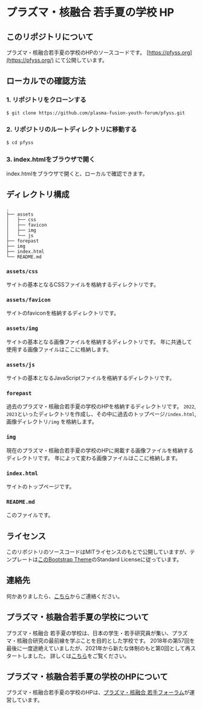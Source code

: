 # プラズマ・核融合 若手夏の学校 HP

## このリポジトリについて
プラズマ・核融合若手夏の学校のHPのソースコードです。
[https://pfyss.org](https://pfyss.org/)
にて公開しています。

## ローカルでの確認方法
### 1. リポジトリをクローンする
```bash
$ git clone https://github.com/plasma-fusion-youth-forum/pfyss.git
```

### 2. リポジトリのルートディレクトリに移動する
```bash
$ cd pfyss
```

### 3. index.htmlをブラウザで開く
index.htmlをブラウザで開くと、ローカルで確認できます。

## ディレクトリ構成
```
.
├── assets
│   ├── css
│   ├── favicon
│   ├── img
│   └── js
├── forepast
├── img
├── index.html
└── README.md
```

### `assets/css`
サイトの基本となるCSSファイルを格納するディレクトリです。

### `assets/favicon`
サイトのfaviconを格納するディレクトリです。

### `assets/img`
サイトの基本となる画像ファイルを格納するディレクトリです。
年に共通して使用する画像ファイルはここに格納します。

### `assets/js`
サイトの基本となるJavaScriptファイルを格納するディレクトリです。

### `forepast`
過去のプラズマ・核融合若手夏の学校のHPを格納するディレクトリです。
`2022`, `2023`といったディレクトリを作成し、その中に過去のトップページ`/index.html`, 画像ディレクトリ`/img`
を格納します。

### `img`
現在のプラズマ・核融合若手夏の学校のHPに掲載する画像ファイルを格納するディレクトリです。
年によって変わる画像ファイルはここに格納します。

### `index.html`
サイトのトップページです。

### `README.md`
このファイルです。

## ライセンス
このリポジトリのソースコードはMITライセンスのもとで公開していますが、テンプレートは[このBootstrap Theme](https://themes.getbootstrap.com/product/silicon-business-technology-template-ui-kit/)のStandard Licenseに従っています。

## 連絡先
何かありましたら、[こちら](https://pfyss.org/contact/)からご連絡ください。

## プラズマ・核融合若手夏の学校について
プラズマ・核融合 若手夏の学校は、日本の学生・若手研究員が集い、プラズマ・核融合研究の最前線を学ぶことを目的とした学校です。
2018年の第57回を最後に一度途絶えていましたが、2021年から新たな体制のもと第0回として再スタートしました。
詳しくは[こちら](https://pfyss.org/forepast/)をご覧ください。

## プラズマ・核融合若手夏の学校のHPについて
プラズマ・核融合若手夏の学校のHPは、[プラズマ・核融合 若手フォーラム](https://www.jspf.or.jp/wakate/)が運営しています。